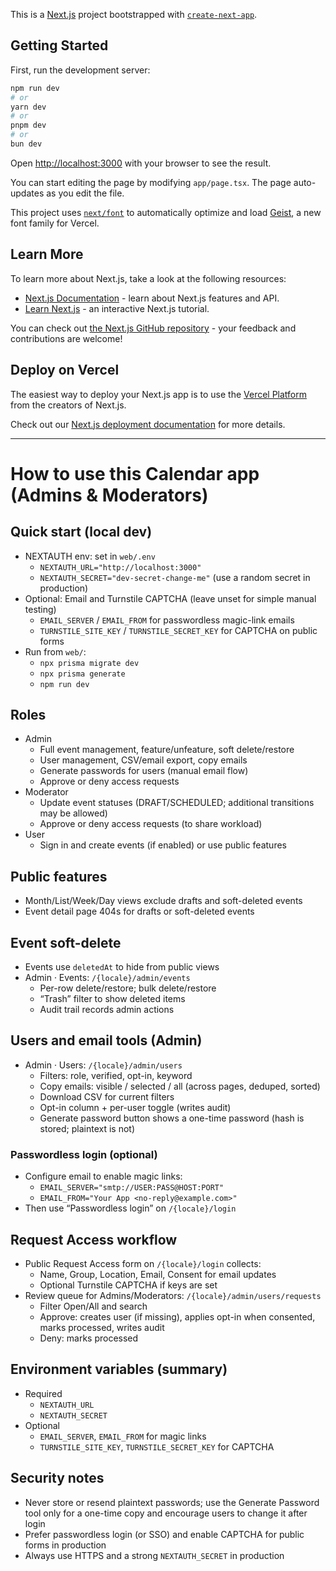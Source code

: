 This is a [Next.js](https://nextjs.org) project bootstrapped with [`create-next-app`](https://nextjs.org/docs/app/api-reference/cli/create-next-app).

## Getting Started

First, run the development server:

```bash
npm run dev
# or
yarn dev
# or
pnpm dev
# or
bun dev
```

Open [http://localhost:3000](http://localhost:3000) with your browser to see the result.

You can start editing the page by modifying `app/page.tsx`. The page auto-updates as you edit the file.

This project uses [`next/font`](https://nextjs.org/docs/app/building-your-application/optimizing/fonts) to automatically optimize and load [Geist](https://vercel.com/font), a new font family for Vercel.

## Learn More

To learn more about Next.js, take a look at the following resources:

- [Next.js Documentation](https://nextjs.org/docs) - learn about Next.js features and API.
- [Learn Next.js](https://nextjs.org/learn) - an interactive Next.js tutorial.

You can check out [the Next.js GitHub repository](https://github.com/vercel/next.js) - your feedback and contributions are welcome!

## Deploy on Vercel

The easiest way to deploy your Next.js app is to use the [Vercel Platform](https://vercel.com/new?utm_medium=default-template&filter=next.js&utm_source=create-next-app&utm_campaign=create-next-app-readme) from the creators of Next.js.

Check out our [Next.js deployment documentation](https://nextjs.org/docs/app/building-your-application/deploying) for more details.

---

# How to use this Calendar app (Admins & Moderators)

## Quick start (local dev)

- NEXTAUTH env: set in `web/.env`
  - `NEXTAUTH_URL="http://localhost:3000"`
  - `NEXTAUTH_SECRET="dev-secret-change-me"` (use a random secret in production)
- Optional: Email and Turnstile CAPTCHA (leave unset for simple manual testing)
  - `EMAIL_SERVER` / `EMAIL_FROM` for passwordless magic-link emails
  - `TURNSTILE_SITE_KEY` / `TURNSTILE_SECRET_KEY` for CAPTCHA on public forms
- Run from `web/`:
  - `npx prisma migrate dev`
  - `npx prisma generate`
  - `npm run dev`

## Roles

- Admin
  - Full event management, feature/unfeature, soft delete/restore
  - User management, CSV/email export, copy emails
  - Generate passwords for users (manual email flow)
  - Approve or deny access requests
- Moderator
  - Update event statuses (DRAFT/SCHEDULED; additional transitions may be allowed)
  - Approve or deny access requests (to share workload)
- User
  - Sign in and create events (if enabled) or use public features

## Public features

- Month/List/Week/Day views exclude drafts and soft-deleted events
- Event detail page 404s for drafts or soft-deleted events

## Event soft-delete

- Events use `deletedAt` to hide from public views
- Admin · Events: `/{locale}/admin/events`
  - Per-row delete/restore; bulk delete/restore
  - “Trash” filter to show deleted items
  - Audit trail records admin actions

## Users and email tools (Admin)

- Admin · Users: `/{locale}/admin/users`
  - Filters: role, verified, opt-in, keyword
  - Copy emails: visible / selected / all (across pages, deduped, sorted)
  - Download CSV for current filters
  - Opt-in column + per-user toggle (writes audit)
  - Generate password button shows a one-time password (hash is stored; plaintext is not)

### Passwordless login (optional)

- Configure email to enable magic links:
  - `EMAIL_SERVER="smtp://USER:PASS@HOST:PORT"`
  - `EMAIL_FROM="Your App <no-reply@example.com>"`
- Then use “Passwordless login” on `/{locale}/login`

## Request Access workflow

- Public Request Access form on `/{locale}/login` collects:
  - Name, Group, Location, Email, Consent for email updates
  - Optional Turnstile CAPTCHA if keys are set
- Review queue for Admins/Moderators: `/{locale}/admin/users/requests`
  - Filter Open/All and search
  - Approve: creates user (if missing), applies opt-in when consented, marks processed, writes audit
  - Deny: marks processed

## Environment variables (summary)

- Required
  - `NEXTAUTH_URL`
  - `NEXTAUTH_SECRET`
- Optional
  - `EMAIL_SERVER`, `EMAIL_FROM` for magic links
  - `TURNSTILE_SITE_KEY`, `TURNSTILE_SECRET_KEY` for CAPTCHA

## Security notes

- Never store or resend plaintext passwords; use the Generate Password tool only for a one-time copy and encourage users to change it after login
- Prefer passwordless login (or SSO) and enable CAPTCHA for public forms in production
- Always use HTTPS and a strong `NEXTAUTH_SECRET` in production
